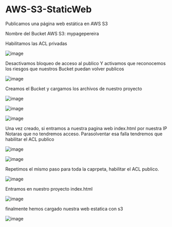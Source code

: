 # AWS-S3-StaticWeb
Publicamos una  página web estática en AWS S3


Nombre del Bucket AWS S3: mypagepereira

Habilitamos las ACL privadas


![image](https://user-images.githubusercontent.com/104144485/188214920-d7c2c43d-bb9d-44e6-9209-6f75ed566580.png)


Desactivamos bloqueo de acceso al publico
Y activamos que reconocemos los riesgos que nuestros Bucket puedan volver publicos


![image](https://user-images.githubusercontent.com/104144485/188215482-0dbccf3d-7cb4-4500-957d-12575a2bace7.png)


Creamos el Bucket y cargamos los archivos de nuestro proyecto


![image](https://user-images.githubusercontent.com/104144485/188215905-496a9224-dfe5-4cf9-af1f-d863e9a28772.png)




![image](https://user-images.githubusercontent.com/104144485/188216159-19e27eaa-6e92-4854-a1d7-7fd407295009.png)



![image](https://user-images.githubusercontent.com/104144485/188216331-3121863c-fd86-402d-8ed1-23f2d3a8b26a.png)


Una vez creado, si entramos a nuestra pagina web index.html por nuestra IP
Notaras que no tendremos acceso.
Parasolventar esa falla tendremos que habilitar el ACL publico

![image](https://user-images.githubusercontent.com/104144485/188216647-060a2a63-1fe1-4b4d-abbd-1934aefca353.png)



![image](https://user-images.githubusercontent.com/104144485/188216766-61559fba-b3ef-4a08-afd7-354741fc2909.png)

Repetimos el mismo paso para toda la caprpeta, habilitar el ACL publico.


![image](https://user-images.githubusercontent.com/104144485/188216966-8db2e709-512e-4f84-991d-5d616941c39b.png)

Entramos en nuestro proyecto index.html

![image](https://user-images.githubusercontent.com/104144485/188217180-ba936aa5-4796-4840-82c9-85820f0f46b5.png)


finalmente hemos cargado nuestra web estatica con s3

![image](https://user-images.githubusercontent.com/104144485/188217599-6a0e8cc7-8d84-446d-b660-96372e730a7b.png)



















